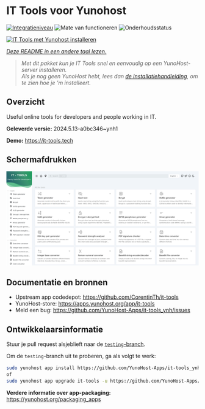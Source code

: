 <!--
NB: Deze README is automatisch gegenereerd door <https://github.com/YunoHost/apps/tree/master/tools/readme_generator>
Hij mag NIET handmatig aangepast worden.
-->

# IT Tools voor Yunohost

[![Integratieniveau](https://dash.yunohost.org/integration/it-tools.svg)](https://ci-apps.yunohost.org/ci/apps/it-tools/) ![Mate van functioneren](https://ci-apps.yunohost.org/ci/badges/it-tools.status.svg) ![Onderhoudsstatus](https://ci-apps.yunohost.org/ci/badges/it-tools.maintain.svg)

[![IT Tools met Yunohost installeren](https://install-app.yunohost.org/install-with-yunohost.svg)](https://install-app.yunohost.org/?app=it-tools)

*[Deze README in een andere taal lezen.](./ALL_README.md)*

> *Met dit pakket kun je IT Tools snel en eenvoudig op een YunoHost-server installeren.*  
> *Als je nog geen YunoHost hebt, lees dan [de installatiehandleiding](https://yunohost.org/install), om te zien hoe je 'm installeert.*

## Overzicht

Useful online tools for developers and people working in IT.

**Geleverde versie:** 2024.5.13-a0bc346~ynh1

**Demo:** <https://it-tools.tech>

## Schermafdrukken

![Schermafdrukken van IT Tools](./doc/screenshots/it-tools_ynh.png)

## Documentatie en bronnen

- Upstream app codedepot: <https://github.com/CorentinTh/it-tools>
- YunoHost-store: <https://apps.yunohost.org/app/it-tools>
- Meld een bug: <https://github.com/YunoHost-Apps/it-tools_ynh/issues>

## Ontwikkelaarsinformatie

Stuur je pull request alsjeblieft naar de [`testing`-branch](https://github.com/YunoHost-Apps/it-tools_ynh/tree/testing).

Om de `testing`-branch uit te proberen, ga als volgt te werk:

```bash
sudo yunohost app install https://github.com/YunoHost-Apps/it-tools_ynh/tree/testing --debug
of
sudo yunohost app upgrade it-tools -u https://github.com/YunoHost-Apps/it-tools_ynh/tree/testing --debug
```

**Verdere informatie over app-packaging:** <https://yunohost.org/packaging_apps>
